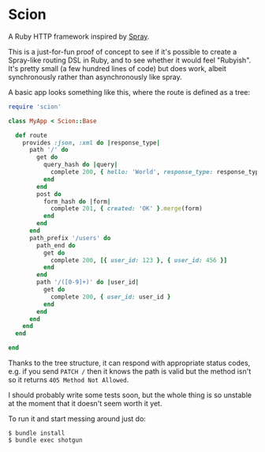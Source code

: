 # Scion

A Ruby HTTP framework inspired by [Spray][spray].

This is a just-for-fun proof of concept to see if it's possible to create a Spray-like routing DSL in Ruby, and to see whether it would feel "Rubyish". It's pretty small (a few hundred lines of code) but does work, albeit synchronously rather than asynchronously like spray.

A basic app looks something like this, where the route is defined as a tree:

```ruby
require 'scion'

class MyApp < Scion::Base

  def route
    provides :json, :xml do |response_type|
      path '/' do
        get do        
          query_hash do |query|
            complete 200, { hello: 'World', response_type: response_type }.merge(query)
          end
        end
        post do
          form_hash do |form|
            complete 201, { created: 'OK' }.merge(form)
          end
        end
      end
      path_prefix '/users' do
        path_end do
          get do
            complete 200, [{ user_id: 123 }, { user_id: 456 }]
          end
        end
        path '/([0-9]+)' do |user_id|
          get do
            complete 200, { user_id: user_id }
          end
        end
      end
    end
  end

end
```

Thanks to the tree structure, it can respond with appropriate status codes, e.g. if you send `PATCH /` then it knows the path is valid but the method isn't so it returns `405 Method Not Allowed`.

I should probably write some tests soon, but the whole thing is so unstable at the moment that it doesn't seem worth it yet.

To run it and start messing around just do:

```
$ bundle install
$ bundle exec shotgun
```


[spray]: http://spray.io/ "spray"